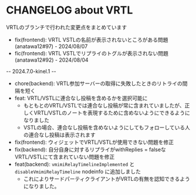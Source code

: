 # CHANGELOG about VRTL

VRTLのブランチで行われた変更点をまとめています

<!-- VV Please add changelog here VV -->
- fix(frontend): VRTL VSTLの名前が表示されないところがある問題 (anatawa12#97) - 2024/08/07
- fic(frontend): VRTL VSTLでリプライのトグルが表示されない問題 (anatawa12#92) - 2024/08/04

-- 2024.7.0-kinel.1 --

- chore(backend): VRTL参加サーバーの取得に失敗したときのリトライの間隔を短く
- feat: VRTL/VSTLに連合なし投稿を含めるかを選択可能に
  - もともとのVRTL/VSTLでは連合なし投稿が常に含まれていましたが、正しくVRTL/VSTLのノートを表現するために含めないようにできるようになりました
  - VSTLの場合、連合なし投稿を含めないようにしてもフォローしている人の連合なし投稿は表示されます
- fix(frontend): ウィジェットでVRTL/VSTLが使用できない問題を修正
- fix(backend): 自分自身に対するリプライがwithReplies = falseなVRTL/VSTLにて含まれていない問題を修正
- feat(backend): `vmimiRelayTimelineImplemented` と `disableVmimiRelayTimeline` nodeinfo に追加しました
	- これによりサードパーティクライアントがVRTLの有無を認知できるようになりました。

